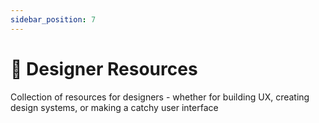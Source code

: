 ```yaml
---
sidebar_position: 7
---
```


# 🎨 Designer Resources
Collection of resources for designers - whether for building UX, creating design systems, or making a catchy user interface